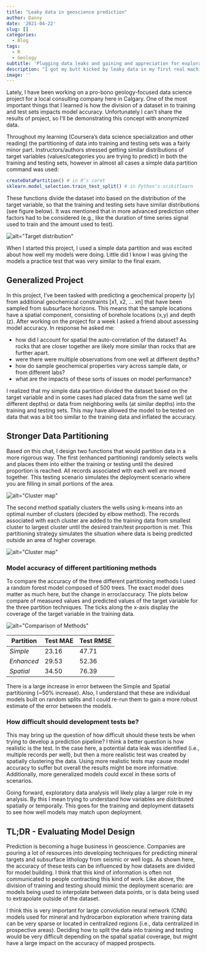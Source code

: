 ```yaml
---
title: "Leaky data in geoscience prediction"
author: Danny
date: '2021-04-22'
slug: []
categories:
  - Blog
tags:
  - R
  - Geology
subtitle: 'Plugging data leaks and gaining and appreciation for exploratory data analysis'
description: "I got my butt kicked by leaky data in my first real machine learning project. By fixing it I learned to think more critically at how  machine learning models are structured."
image: ''
---
```


Lately, I have been working on a pro-bono geology-focused data science project for a local consulting company here in Calgary. One of the most important things that I learned is how the division of a dataset in to training and test sets impacts model accuracy. Unfortunately I can't share the results of project, so I’ll be demonstrating this concept with anonymized data.

Throughout my learning (Coursera’s data science specialization and other reading) the partitioning of data into training and testing sets was a fairly minor part. Instructors/authors stressed getting similar distributions of target variables (values/categories you are trying to predict) in both the training and testing sets, however in almost all cases a simple data partition command was used:

```r
createDataPartition() # in R’s caret
sklearn.model_selection.train_test_split() # in Python’s scikitlearn
```

These functions divide the dataset into based on the distribution of the target variable, so that the training and testing sets have similar distributions (see figure below). It was mentioned that in more advanced prediction other factors had to be considered (e.g., like the duration of time series signal used to train and the amount used to test).

![alt="Target distribution" ](/img/2021-04-22-LeakyData/TargetDistribution.png)

When I started this project, I used a simple data partition and was excited about how well my models were doing. Little did I know I was giving the models a practice test that was very similar to the final exam. 


## Generalized Project

In this project, I’ve been tasked with predicting a geochemical property [y] from additional geochemical constraints [x1, x2, … xn] that have been sampled from subsurface horizons. This means that the sample locations have a spatial component, consisting of borehole locations (x,y) and depth (z). After working on the project for a week I asked a friend about assessing model accuracy. In response he asked me:
 
- how did I account for spatial the auto-correlation of the dataset? As rocks that are closer together are likely more similar than rocks that are further apart.
- were there were multiple observations from one well at different depths?
- how do sample geochemical properties vary across sample date, or from different labs?
- what are the impacts of these sorts of issues on model performance?

I realized that my simple data partition divided the dataset based on the target variable and in some cases had placed data from the same well (at different depths) or data from neighboring wells (at similar depths) into the training and testing sets. This may have allowed the model to be tested on data that was a bit too similar to the training data and inflated the accuracy.

## Stronger Data Partitioning

Based on this chat, I design two functions that would partition data in a more rigorous way. The first (enhanced partitioning) randomly selects wells and places them into either the training or testing until the desired proportion is reached. All records associated with each well are moved together. This testing scenario simulates the deployment scenario where you are filling in small portions of the area. 

![alt="Cluster map" ](/img/2021-04-22-LeakyData/HoldOutMap.png)

The second method spatially clusters the wells using k-means into an optimal number of clusters (decided by elbow method). The records associated with each cluster are added to the training data from smallest cluster to largest cluster until the desired train/test proportion is met. This partitioning strategy simulates the situation where data is being predicted outside an area of higher coverage.

![alt="Cluster map" ](/img/2021-04-22-LeakyData/ClusterMap.png)

### Model accuracy of different partitioning methods

To compare the accuracy of the three different partitioning methods I used a random forest model composed of 500 trees. The exact model does matter as much here, but the change in error/accuracy. The plots below compare of measured values and predicted values of the target variable for the three partition techniques. The ticks along the x-axis display the coverage of the target variable in the training data. 

![alt="Comparison of Methods" ](/img/2021-04-22-LeakyData/PartitionComparison.png)

|Partition  |Test MAE|Test RMSE|
|-----------|--------|---------|
|*Simple*   |23.16   |47.71    |
|*Enhanced* |29.53   |52.36    |
|*Spatial*  |34.50   |76.39    |

There is a large increase in error between the Simple and Spatial partitioning (~50% increase). Also, I understand that these are individual models built on random splits and I could re-run them to gain a more robust estimate of the error between the models.

### How difficult should development tests be?

This may bring up the question of how difficult should these tests be when trying to develop a prediction pipeline? I think a better question is how realistic is the test. In the case here, a potential data leak was identified (i.e., multiple records per well), but then a more realistic test was created by spatially clustering the data. Using more realistic tests may cause model accuracy to suffer but overall the results might be more informative. Additionally, more generalized models could excel in these sorts of scenarios.

Going forward, exploratory data analysis will likely play a larger role in my analysis. By this I mean trying to understand how variables are distributed spatially or temporally. This goes for the training and deployment datasets to see how well models may match upon deployment. 

## TL;DR -  Evaluating Model Design

Prediction is becoming a huge business in geoscience. Companies are pouring a lot of resources into developing techniques for predicting mineral targets and subsurface lithology from seismic or well logs. As shown here, the accuracy of these tests can be influenced by how datasets are divided for model building. I think that this kind of information is often not communicated to people contracting this kind of work. Like above, the division of training and testing should mimic the deployment scenario: are models being used to interpolate between data points, or is data being used to extrapolate outside of the dataset. 

I think this is very important for large convolution neural network (CNN) models used for mineral and hydrocarbon exploration where training data can be very sparse or located in centralized regions (i.e., data centralized in prospective areas). Deciding how to split the data into training and testing would be very difficult depending on the spatial spatial coverage, but might have a large impact on the accuracy of mapped prospects. 
